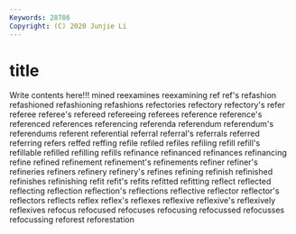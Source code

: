 ```yaml
---
Keywords: 28786
Copyright: (C) 2020 Junjie Li
---
```


# title

Write contents here!!!
mined 
reexamines 
reexamining 
ref 
ref's 
refashion 
refashioned 
refashioning
refashions 
refectories 
refectory 
refectory's 
refer 
referee 
referee's 
refereed 
refereeing 
referees
reference 
reference's 
referenced 
references 
referencing 
referenda 
referendum 
referendum's 
referendums 
referent
referential 
referral 
referral's 
referrals 
referred 
referring 
refers 
reffed 
reffing 
refile
refiled 
refiles 
refiling 
refill 
refill's 
refillable 
refilled 
refilling 
refills 
refinance
refinanced 
refinances 
refinancing 
refine 
refined 
refinement 
refinement's 
refinements 
refiner 
refiner's
refineries 
refiners 
refinery 
refinery's 
refines 
refining 
refinish 
refinished 
refinishes 
refinishing
refit 
refit's 
refits 
refitted 
refitting 
reflect 
reflected 
reflecting 
reflection 
reflection's
reflections 
reflective 
reflector 
reflector's 
reflectors 
reflects 
reflex 
reflex's 
reflexes 
reflexive
reflexive's 
reflexively 
reflexives 
refocus 
refocused 
refocuses 
refocusing 
refocussed 
refocusses 
refocussing
reforest 
reforestation 
